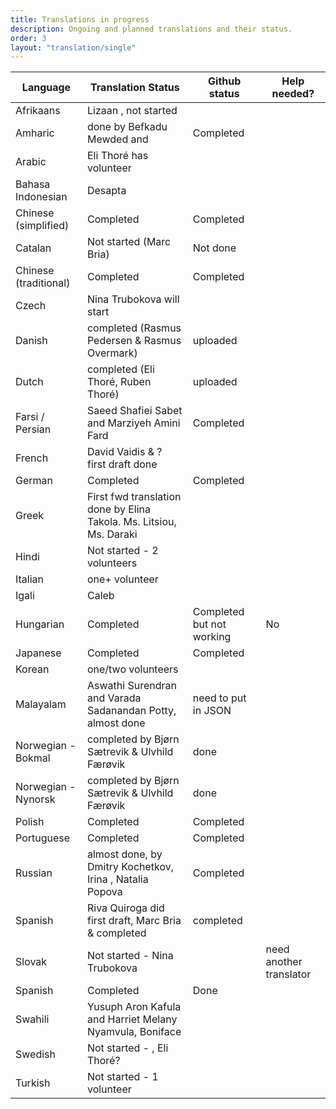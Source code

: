 ```yaml
---
title: Translations in progress
description: Ongoing and planned translations and their status.
order: 3
layout: "translation/single"
---
```


| Language  | Translation Status | Github status | Help needed? 
| ------------- | ------------- | ------------- | ------------- 
| Afrikaans  | Lizaan , not started  |
| Amharic  | done by Befkadu Mewded and | Completed | 
| Arabic | Eli Thoré has volunteer
| Bahasa Indonesian | Desapta
| Chinese (simplified)  | Completed | Completed
| Catalan  | Not started (Marc Bria) | Not done
| Chinese (traditional)  | Completed  | Completed
| Czech | Nina Trubokova will start
| Danish  | completed (Rasmus Pedersen & Rasmus Overmark) | uploaded
| Dutch | completed (Eli Thoré, Ruben Thoré) | uploaded 
| Farsi / Persian | Saeed Shafiei Sabet and Marziyeh Amini Fard | Completed
| French  | David Vaidis & ? first draft done  | 
| German  | Completed  | Completed  | 
| Greek  | First fwd translation done by Elina Takola.  Ms. Litsiou, Ms. Daraki |
| Hindi  | Not started - 2 volunteers |
| Italian | one+ volunteer
| Igali | Caleb
| Hungarian  | Completed | Completed but not working | No
| Japanese  | Completed  | Completed
| Korean | one/two volunteers
| Malayalam | Aswathi Surendran and Varada Sadanandan Potty, almost done | need to put in JSON
| Norwegian - Bokmal | completed by Bjørn Sætrevik & Ulvhild Færøvik | done
| Norwegian - Nynorsk  | completed by Bjørn Sætrevik & Ulvhild Færøvik | done
| Polish  | Completed  | Completed
| Portuguese  | Completed  | Completed
| Russian  | almost done, by Dmitry Kochetkov, Irina , Natalia Popova | Completed
| Spanish | Riva Quiroga did first draft,  Marc Bria & completed | completed
| Slovak | Not started - Nina Trubokova | | need another translator
| Spanish  | Completed   | Done
| Swahili  | Yusuph Aron Kafula  and Harriet Melany Nyamvula, Boniface |
| Swedish | Not started - , Eli Thoré?
| Turkish | Not started - 1 volunteer

